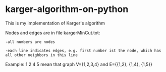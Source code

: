 # karger-algorithm-on-python
This is my implementation of Karger's algorithm

Nodes and edges are in file kargerMinCut.txt:

	-all numbers are nodes

	-each line indicates edges, e.g. first number ist the node, which has all other neighbors in this line

Example: 1 2 4 5 mean that graph V={1,2,3,4} and E={{1,2}, {1,4}, {1,5}}
